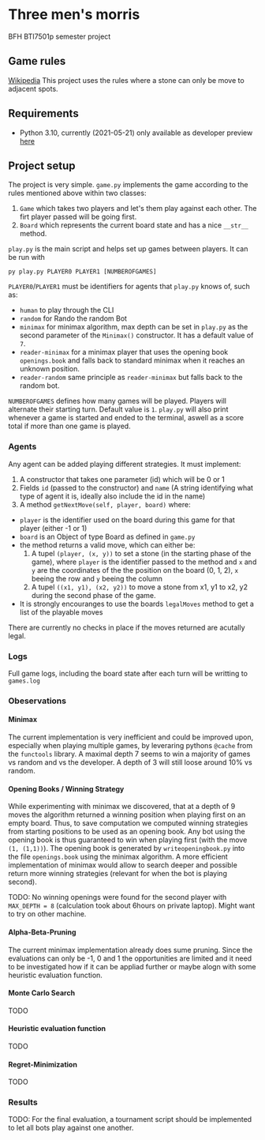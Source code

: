 # Three men's morris
BFH BTI7501p semester project

## Game rules
[Wikipedia](https://en.wikipedia.org/wiki/Three_men%27s_morris)
This project uses the rules where a stone can only be move to adjacent spots.

## Requirements
- Python 3.10, currently (2021-05-21) only available as developer preview [here](https://www.python.org/downloads/release/python-3100a7/)

## Project setup
The project is very simple.
`game.py` implements the game according to the rules mentioned above within two classes:
1. `Game` which takes two players and let's them play against each other. The firt player passed will be going first.
2. `Board` which represents the current board state and has a nice `__str__` method.

`play.py` is the main script and helps set up games between players.
It can be run with 

`py play.py PLAYER0 PLAYER1 [NUMBEROFGAMES]`

`PLAYER0`/`PLAYER1` must be identifiers for agents that `play.py` knows of, such as:
- `human` to play through the CLI
- `random` for Rando the random Bot
- `minimax` for minimax algorithm, max depth can be set in `play.py` as the second parameter of the `Minimax()` constructor. It has a default value of `7`.
- `reader-minimax` for a minimax player that uses the opening book `openings.book` and falls back to standard minimax when it reaches an unknown position.
- `reader-random` same principle as `reader-minimax` but falls back to the random bot.

`NUMBEROFGAMES` defines how many games will be played. Players will alternate their starting turn. Default value is `1`.
`play.py` will also print whenever a game is started and ended to the terminal, aswell as a score total if more than one game is played.

### Agents
Any agent can be added playing different strategies.
It must implement:
1. A constructor that takes one parameter (id) which will be 0 or 1
2. Fields `id` (passed to the constructor) and `name` (A string identifying what type of agent it is, ideally also include the id in the name)
3. A method `getNextMove(self, player, board)` where:
  * `player` is the identifier used on the board during this game for that player (either -1 or 1)
  * `board` is an Object of type Board as defined in `game.py`
  * the method returns a valid move, which can either be:
    1. A tupel `(player, (x, y))` to set a stone (in the starting phase of the game), where `player` is the identifier passed to the method and `x` and `y` are the coordinates of the the position on the board (0, 1, 2), `x` beeing the row and `y` beeing the column
    2. A tupel `((x1, y1), (x2, y2))` to move a stone from x1, y1 to x2, y2 during the second phase of the game.
  * It is strongly encouranges to use the boards `legalMoves` method to get a list of the playable moves

There are currently no checks in place if the moves returned are acutally legal.

### Logs
Full game logs, including the board state after each turn will be writting to `games.log`


### Obeservations
#### Minimax
The current implementation is very inefficient and could be improved upon, especially when playing multiple games, by leveraring pythons `@cache` from the `functools` library.
A maximal depth 7 seems to win a majority of games vs random and vs the developer. A depth of 3 will still loose around 10% vs random.

#### Opening Books / Winning Strategy
While experimenting with minimax we discovered, that at a depth of 9 moves the algorithm returned a winning position when playing first on an empty board.
Thus, to save computation we computed winning strategies from starting positions to be used as an opening book.
Any bot using the opening book is thus guaranteed to win when playing first (with the move `(1, (1,1))`).
The opening book is generated by `writeopeningbook.py` into the file `openings.book` using the minimax algorithm.
A more efficient implementation of minimax would allow to search deeper and possible return more winning strategies (relevant for when the bot is playing second).

TODO: No winning openings were found for the second player with `MAX_DEPTH = 8` (calculation took about 6hours on private laptop). Might want to try on other machine.

#### Alpha-Beta-Pruning
The current minimax implementation already does sume pruning. Since the evaluations can only be -1, 0 and 1 the opportunities are limited and it need to be investigated how if it can be appliad further or maybe alogn with some heuristic evaluation function.

#### Monte Carlo Search
TODO

#### Heuristic evaluation function
TODO

#### Regret-Minimization
TODO

### Results
TODO: For the final evaluation, a tournament script should be implemented to let all bots play against one another.

